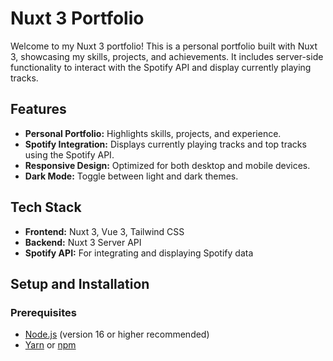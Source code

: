 # Nuxt 3 Portfolio

Welcome to my Nuxt 3 portfolio! This is a personal portfolio built with Nuxt 3, showcasing my skills, projects, and achievements. It includes server-side functionality to interact with the Spotify API and display currently playing tracks.

## Features

- **Personal Portfolio:** Highlights skills, projects, and experience.
- **Spotify Integration:** Displays currently playing tracks and top tracks using the Spotify API.
- **Responsive Design:** Optimized for both desktop and mobile devices.
- **Dark Mode:** Toggle between light and dark themes.

## Tech Stack

- **Frontend:** Nuxt 3, Vue 3, Tailwind CSS
- **Backend:** Nuxt 3 Server API
- **Spotify API:** For integrating and displaying Spotify data

## Setup and Installation

### Prerequisites

- [Node.js](https://nodejs.org/) (version 16 or higher recommended)
- [Yarn](https://yarnpkg.com/) or [npm](https://www.npmjs.com/)

